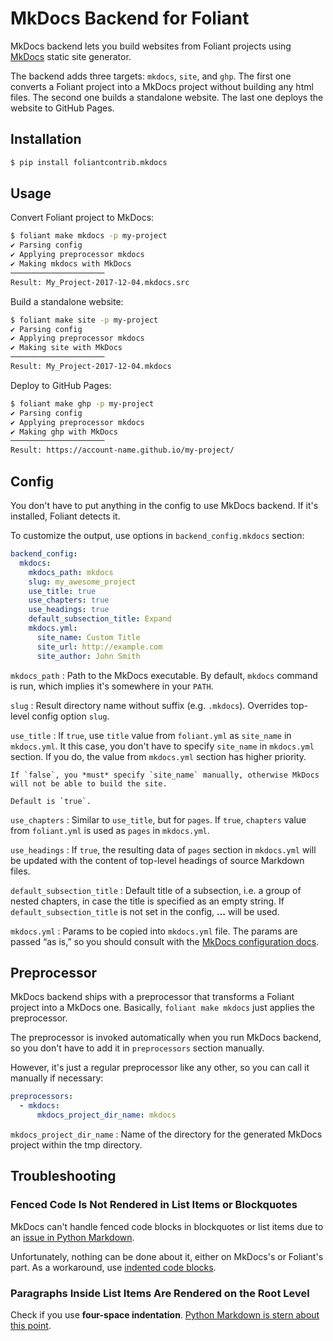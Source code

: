 # MkDocs Backend for Foliant

MkDocs backend lets you build websites from Foliant projects using [MkDocs](https://mkdocs.org) static site generator.

The backend adds three targets: `mkdocs`, `site`, and `ghp`. The first one converts a Foliant project into a MkDocs project without building any html files. The second one builds a standalone website. The last one deploys the website to GitHub Pages.


## Installation

```bash
$ pip install foliantcontrib.mkdocs
```


## Usage

Convert Foliant project to MkDocs:

```bash
$ foliant make mkdocs -p my-project
✔ Parsing config
✔ Applying preprocessor mkdocs
✔ Making mkdocs with MkDocs
─────────────────────
Result: My_Project-2017-12-04.mkdocs.src
```

Build a standalone website:

```bash
$ foliant make site -p my-project
✔ Parsing config
✔ Applying preprocessor mkdocs
✔ Making site with MkDocs
─────────────────────
Result: My_Project-2017-12-04.mkdocs
```

Deploy to GitHub Pages:

```bash
$ foliant make ghp -p my-project
✔ Parsing config
✔ Applying preprocessor mkdocs
✔ Making ghp with MkDocs
─────────────────────
Result: https://account-name.github.io/my-project/
```


## Config

You don't have to put anything in the config to use MkDocs backend. If it's installed, Foliant detects it.

To customize the output, use options in `backend_config.mkdocs` section:

```yaml
backend_config:
  mkdocs:
    mkdocs_path: mkdocs
    slug: my_awesome_project
    use_title: true
    use_chapters: true
    use_headings: true
    default_subsection_title: Expand
    mkdocs.yml:
      site_name: Custom Title
      site_url: http://example.com
      site_author: John Smith
```

`mkdocs_path`
:   Path to the MkDocs executable. By default, `mkdocs` command is run, which implies it's somewhere in your `PATH`.

`slug`
:   Result directory name without suffix (e.g. `.mkdocs`). Overrides top-level config option `slug`.

`use_title`
:   If `true`, use `title` value from `foliant.yml` as `site_name` in `mkdocs.yml`. It this case, you don't have to specify `site_name` in `mkdocs.yml` section. If you do, the value from `mkdocs.yml` section has higher priority.

    If `false`, you *must* specify `site_name` manually, otherwise MkDocs will not be able to build the site.

    Default is `true`.

`use_chapters`
:   Similar to `use_title`, but for `pages`. If `true`, `chapters` value from `foliant.yml` is used as `pages` in `mkdocs.yml`.

`use_headings`
:   If `true`, the resulting data of `pages` section in `mkdocs.yml` will be updated with the content of top-level headings of source Markdown files.

`default_subsection_title`
:   Default title of a subsection, i.e. a group of nested chapters, in case the title is specified as an empty string. If `default_subsection_title` is not set in the config, **…** will be used.

`mkdocs.yml`
:   Params to be copied into `mkdocs.yml` file. The params are passed “as is,” so you should consult with the [MkDocs configuration docs](http://www.mkdocs.org/user-guide/configuration/).


## Preprocessor

MkDocs backend ships with a preprocessor that transforms a Foliant project into a MkDocs one. Basically, `foliant make mkdocs` just applies the preprocessor.

The preprocessor is invoked automatically when you run MkDocs backend, so you don't have to add it in `preprocessors` section manually.

However, it's just a regular preprocessor like any other, so you can call it manually if necessary:

```yaml
preprocessors:
  - mkdocs:
      mkdocs_project_dir_name: mkdocs
```

`mkdocs_project_dir_name`
:   Name of the directory for the generated MkDocs project within the tmp directory.


## Troubleshooting

### Fenced Code Is Not Rendered in List Items or Blockquotes

MkDocs can't handle fenced code blocks in blockquotes or list items due to an [issue in Python Markdown](https://github.com/Python-Markdown/markdown/issues/53).

Unfortunately, nothing can be done about it, either on MkDocs's or Foliant's part. As a workaround, use [indented code blocks](https://daringfireball.net/projects/markdown/syntax#precode).


### Paragraphs Inside List Items Are Rendered on the Root Level

Check if you use **four-space indentation**. [Python Markdown is stern about this point](https://pythonhosted.org/Markdown/index.html#differences).

